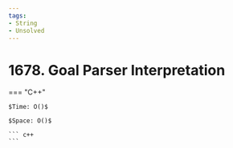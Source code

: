 ```yaml
---
tags:
- String
- Unsolved
---
```



# 1678. Goal Parser Interpretation

=== "C++"

    $Time: O()$

    $Space: O()$

    ``` c++
    ```